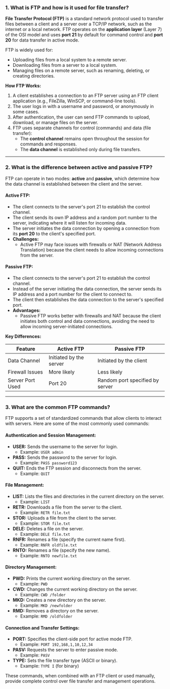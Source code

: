 ### 1. **What is FTP and how is it used for file transfer?**

**File Transfer Protocol (FTP)** is a standard network protocol used to transfer files between a client and a server over a TCP/IP network, such as the internet or a local network. FTP operates on the **application layer** (Layer 7) of the OSI model and uses **port 21** by default for command control and **port 20** for data transfer in active mode.

FTP is widely used for:

- Uploading files from a local system to a remote server.
- Downloading files from a server to a local system.
- Managing files on a remote server, such as renaming, deleting, or creating directories.

**How FTP Works:**

1. A client establishes a connection to an FTP server using an FTP client application (e.g., FileZilla, WinSCP, or command-line tools).
2. The user logs in with a username and password, or anonymously in some cases.
3. After authentication, the user can send FTP commands to upload, download, or manage files on the server.
4. FTP uses separate channels for control (commands) and data (file transfer):
    - The **control channel** remains open throughout the session for commands and responses.
    - The **data channel** is established only during file transfers.

---

### 2. **What is the difference between active and passive FTP?**

FTP can operate in two modes: **active** and **passive**, which determine how the data channel is established between the client and the server.

#### **Active FTP:**

- The client connects to the server's port 21 to establish the control channel.
- The client sends its own IP address and a random port number to the server, indicating where it will listen for incoming data.
- The server initiates the data connection by opening a connection from its **port 20** to the client's specified port.
- **Challenges:**
    - Active FTP may face issues with firewalls or NAT (Network Address Translation) because the client needs to allow incoming connections from the server.

#### **Passive FTP:**

- The client connects to the server's port 21 to establish the control channel.
- Instead of the server initiating the data connection, the server sends its IP address and a port number for the client to connect to.
- The client then establishes the data connection to the server's specified port.
- **Advantages:**
    - Passive FTP works better with firewalls and NAT because the client initiates both control and data connections, avoiding the need to allow incoming server-initiated connections.

**Key Differences:**

|Feature|Active FTP|Passive FTP|
|---|---|---|
|Data Channel|Initiated by the server|Initiated by the client|
|Firewall Issues|More likely|Less likely|
|Server Port Used|Port 20|Random port specified by server|

---

### 3. **What are the common FTP commands?**

FTP supports a set of standardized commands that allow clients to interact with servers. Here are some of the most commonly used commands:

#### **Authentication and Session Management:**

- **USER:** Sends the username to the server for login.
    - Example: `USER admin`
- **PASS:** Sends the password to the server for login.
    - Example: `PASS password123`
- **QUIT:** Ends the FTP session and disconnects from the server.
    - Example: `QUIT`

#### **File Management:**

- **LIST:** Lists the files and directories in the current directory on the server.
    - Example: `LIST`
- **RETR:** Downloads a file from the server to the client.
    - Example: `RETR file.txt`
- **STOR:** Uploads a file from the client to the server.
    - Example: `STOR file.txt`
- **DELE:** Deletes a file on the server.
    - Example: `DELE file.txt`
- **RNFR:** Renames a file (specify the current name first).
    - Example: `RNFR oldfile.txt`
- **RNTO:** Renames a file (specify the new name).
    - Example: `RNTO newfile.txt`

#### **Directory Management:**

- **PWD:** Prints the current working directory on the server.
    - Example: `PWD`
- **CWD:** Changes the current working directory on the server.
    - Example: `CWD /folder`
- **MKD:** Creates a new directory on the server.
    - Example: `MKD /newfolder`
- **RMD:** Removes a directory on the server.
    - Example: `RMD /oldfolder`

#### **Connection and Transfer Settings:**

- **PORT:** Specifies the client-side port for active mode FTP.
    - Example: `PORT 192,168,1,10,12,34`
- **PASV:** Requests the server to enter passive mode.
    - Example: `PASV`
- **TYPE:** Sets the file transfer type (ASCII or binary).
    - Example: `TYPE I` (for binary)

These commands, when combined with an FTP client or used manually, provide complete control over file transfer and management operations.